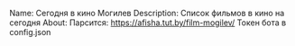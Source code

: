 
Name: Сегодня в кино Могилев
Description: Список фильмов в кино на сегодня
About: Парсится: https://afisha.tut.by/film-mogilev/
Токен бота в config.json
